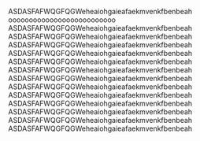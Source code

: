 ASDASFAFWQGFQGWeheaiohgaieafaekmvenkfbenbeah
oooooooooooooooooooooooooo
ASDASFAFWQGFQGWeheaiohgaieafaekmvenkfbenbeah
ASDASFAFWQGFQGWeheaiohgaieafaekmvenkfbenbeah
ASDASFAFWQGFQGWeheaiohgaieafaekmvenkfbenbeah
ASDASFAFWQGFQGWeheaiohgaieafaekmvenkfbenbeah
ASDASFAFWQGFQGWeheaiohgaieafaekmvenkfbenbeah
ASDASFAFWQGFQGWeheaiohgaieafaekmvenkfbenbeah
ASDASFAFWQGFQGWeheaiohgaieafaekmvenkfbenbeah
ASDASFAFWQGFQGWeheaiohgaieafaekmvenkfbenbeah
ASDASFAFWQGFQGWeheaiohgaieafaekmvenkfbenbeah
ASDASFAFWQGFQGWeheaiohgaieafaekmvenkfbenbeah
ASDASFAFWQGFQGWeheaiohgaieafaekmvenkfbenbeah
ASDASFAFWQGFQGWeheaiohgaieafaekmvenkfbenbeah
ASDASFAFWQGFQGWeheaiohgaieafaekmvenkfbenbeah
